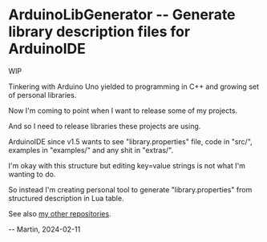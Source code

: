 # ArduinoLibGenerator -- Generate library description files for ArduinoIDE

WIP

Tinkering with Arduino Uno yielded to programming in C++ and
growing set of personal libraries.

Now I'm coming to point when I want to release some of my projects.

And so I need to release libraries these projects are using.

ArduinoIDE since v1.5 wants to see "library.properties" file,
code in "src/", examples in "examples/" and any shit in "extras/".

I'm okay with this structure but editing key=value strings is not what
I'm wanting to do.

So instead I'm creating personal tool to generate "library.properties"
from structured description in Lua table.

See also [my other repositories](https://github.com/martin-eden/contents).

-- Martin, 2024-02-11
